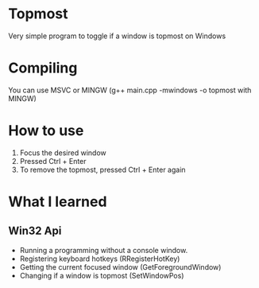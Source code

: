 # Topmost

Very simple program to toggle if a window is topmost on Windows

# Compiling

You can use MSVC or MINGW
(g++ main.cpp -mwindows -o topmost with MINGW)

# How to use

1. Focus the desired window
2. Pressed Ctrl + Enter
3. To remove the topmost, pressed Ctrl + Enter again

# What I learned

## Win32 Api

-   Running a programming without a console window.
-   Registering keyboard hotkeys (RRegisterHotKey)
-   Getting the current focused window (GetForegroundWindow)
-   Changing if a window is topmost (SetWindowPos)
